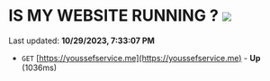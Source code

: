 # IS MY WEBSITE RUNNING ? [![](https://img.shields.io/static/v1?label=Sponsor&message=%E2%9D%A4&logo=GitHub&color=%23fe8e86)](https://github.com/sponsors/<username>)

Last updated: **10/29/2023, 7:33:07 PM**

- `GET` [https://youssefservice.me](https://youssefservice.me) - **Up** (1036ms)
